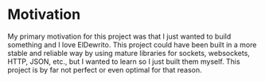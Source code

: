 # Motivation
My primary motivation for this project was that I just wanted to build something and I love ElDewrito. This project could have been built in a more stable and reliable way by using mature libraries for sockets, websockets, HTTP, JSON, etc., but I wanted to learn so I just built them myself. This project is by far not perfect or even optimal for that reason. 
